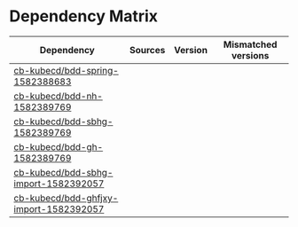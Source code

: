 # Dependency Matrix

Dependency | Sources | Version | Mismatched versions
---------- | ------- | ------- | -------------------
[cb-kubecd/bdd-spring-1582388683](https://github.com/cb-kubecd/bdd-spring-1582388683.git) |  | []() | 
[cb-kubecd/bdd-nh-1582389769](https://github.com/cb-kubecd/bdd-nh-1582389769.git) |  | []() | 
[cb-kubecd/bdd-sbhg-1582389769](https://github.com/cb-kubecd/bdd-sbhg-1582389769.git) |  | []() | 
[cb-kubecd/bdd-gh-1582389769](https://github.com/cb-kubecd/bdd-gh-1582389769.git) |  | []() | 
[cb-kubecd/bdd-sbhg-import-1582392057](https://github.com/cb-kubecd/bdd-sbhg-import-1582392057.git) |  | []() | 
[cb-kubecd/bdd-ghfjxy-import-1582392057](https://github.com/cb-kubecd/bdd-ghfjxy-import-1582392057.git) |  | []() | 
